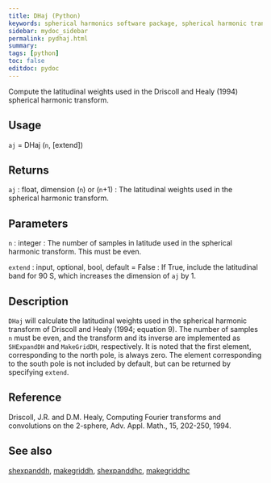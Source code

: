 ```yaml
---
title: DHaj (Python)
keywords: spherical harmonics software package, spherical harmonic transform, legendre functions, multitaper spectral analysis, fortran, Python, gravity, magnetic field
sidebar: mydoc_sidebar
permalink: pydhaj.html
summary:
tags: [python]
toc: false
editdoc: pydoc
---
```


Compute the latitudinal weights used in the Driscoll and Healy (1994) spherical harmonic transform.

## Usage

`aj` = DHaj (`n`, [extend])

## Returns

`aj` : float, dimension (`n`) or (`n`+1)
:   The latitudinal weights used in the spherical harmonic transform.

## Parameters

`n` : integer
:   The number of samples in latitude used in the spherical harmonic transform. This must be even.

`extend` : input, optional, bool, default = False
:   If True, include the latitudinal band for 90 S, which increases the dimension of `aj` by 1.

## Description

`DHaj` will calculate the latitudinal weights used in the spherical harmonic transform of Driscoll and Healy (1994; equation 9). The number of samples `n` must be even, and the transform and its inverse are implemented as `SHExpandDH` and `MakeGridDH`, respectively. It is noted that the first element, corresponding to the north pole, is always zero. The element corresponding to the south pole is not included by default, but can be returned by specifying `extend`.

## Reference

Driscoll, J.R. and D.M. Healy, Computing Fourier transforms and convolutions on the 2-sphere, Adv. Appl. Math., 15, 202-250, 1994.

## See also

[shexpanddh](pyshexpanddh.html), [makegriddh](pymakegriddh.html), [shexpanddhc](pyshexpanddhc.html), [makegriddhc](pymakegriddhc.html)
